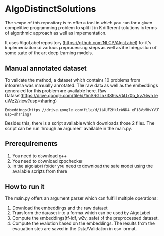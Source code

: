 # AlgoDistinctSolutions

The scope of this repository is to offer a tool in which you can for a given competitive programming problem to split it in K different solutions in terms of algorthmic approach as well as implementation.

It uses AlgoLabel repository (https://github.com/NLCP/AlgoLabel) for it's implementation of various preprocessing steps as well as the integration of some state of the art deep learning models.

## Manual annotated dataset
To validate the method, a dataset which contains 10 problems from infoarena was manually annotated. The raw data as well as the embeddings generated for this problem are available here.
    Raw Dataset(https://drive.google.com/file/d/1mSRGL57389is7r5U70b_5yZ6whTeuWz2/view?usp=sharing)

    Embeddings(https://drive.google.com/file/d/11AUF2HklrWND4_eF18VpMHvYVJTCTyOv/view?usp=sharing)

Besides this, there is a script available which downloads those 2 files. The script can be run through an argument available in the main.py.

## Prerequirements

1. You need to download g++
2. You need to download cppchecker
3. In the algolabel folder you need to download the safe model using the available scripts from there

## How to run it

The main.py offers an argument parser which can fulfill multiple operations:
1. Download the embeddings and the raw dataset
2. Transform the dataset into a format which can be used by AlgoLabel
3. Compute the embeddings(tf-idf, w2v, safe) of the preprocessed dataset.
4. Compute the evalution based on the embeddings. The results from the evaluation step are saved in the Data/Validation in csv format.





